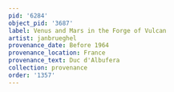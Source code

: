 ```yaml
---
pid: '6284'
object_pid: '3687'
label: Venus and Mars in the Forge of Vulcan
artist: janbrueghel
provenance_date: Before 1964
provenance_location: France
provenance_text: Duc d'Albufera
collection: provenance
order: '1357'
---
```

